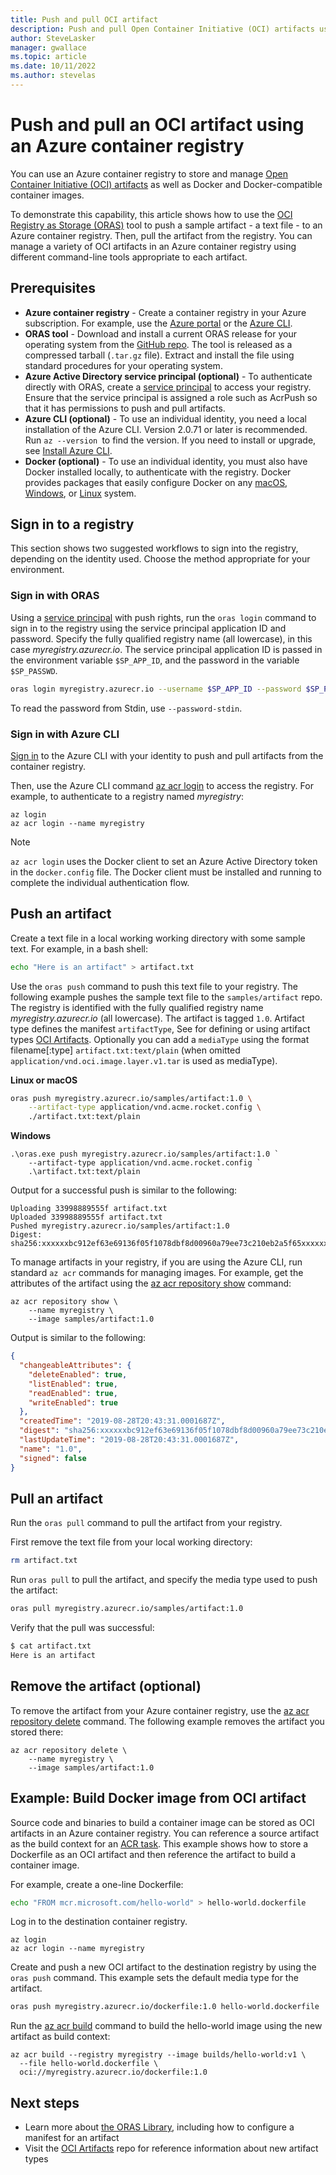 ```yaml
---
title: Push and pull OCI artifact
description: Push and pull Open Container Initiative (OCI) artifacts using a private container registry in Azure 
author: SteveLasker
manager: gwallace
ms.topic: article
ms.date: 10/11/2022
ms.author: stevelas
---
```


# Push and pull an OCI artifact using an Azure container registry

You can use an Azure container registry to store and manage [Open Container Initiative (OCI) artifacts](container-registry-image-formats.md#oci-artifacts) as well as Docker and Docker-compatible container images.

To demonstrate this capability, this article shows how to use the [OCI Registry as Storage (ORAS)](https://github.com/deislabs/oras) tool to push a sample artifact -  a text file - to an Azure container registry. Then, pull the artifact from the registry. You can manage a variety of OCI artifacts in an Azure container registry using different command-line tools appropriate to each artifact.

## Prerequisites

* **Azure container registry** - Create a container registry in your Azure subscription. For example, use the [Azure portal](container-registry-get-started-portal.md) or the [Azure CLI](container-registry-get-started-azure-cli.md).
* **ORAS tool** - Download and install a current ORAS release for your operating system from the [GitHub repo](https://github.com/deislabs/oras/releases). The tool is released as a compressed tarball (`.tar.gz` file). Extract and install the file using standard procedures for your operating system.
* **Azure Active Directory service principal (optional)** - To authenticate directly with ORAS, create a [service principal](container-registry-auth-service-principal.md) to access your registry. Ensure that the service principal is assigned a role such as AcrPush so that it has permissions to push and pull artifacts.
* **Azure CLI (optional)** - To use an individual identity, you need a local installation of the Azure CLI. Version 2.0.71 or later is recommended. Run `az --version `to find the version. If you need to install or upgrade, see [Install Azure CLI](/cli/azure/install-azure-cli).
* **Docker (optional)** - To use an individual identity, you must also have Docker installed locally, to authenticate with the registry. Docker provides packages that easily configure Docker on any [macOS][docker-mac], [Windows][docker-windows], or [Linux][docker-linux] system.


## Sign in to a registry

This section shows two suggested workflows to sign into the registry, depending on the identity used. Choose the method appropriate for your environment.

### Sign in with ORAS

Using a [service principal](container-registry-auth-service-principal.md) with push rights, run the `oras login` command to sign in to the registry using the service principal application ID and password. Specify the fully qualified registry name (all lowercase), in this case *myregistry.azurecr.io*. The service principal application ID is passed in the environment variable `$SP_APP_ID`, and the password in the variable `$SP_PASSWD`.

```bash
oras login myregistry.azurecr.io --username $SP_APP_ID --password $SP_PASSWD
```

To read the password from Stdin, use `--password-stdin`.

### Sign in with Azure CLI

[Sign in](/cli/azure/authenticate-azure-cli) to the Azure CLI with your identity to push and pull artifacts from the container registry.

Then, use the Azure CLI command [az acr login](/cli/azure/acr#az-acr-login) to access the registry. For example, to authenticate to a registry named *myregistry*:

```azurecli
az login
az acr login --name myregistry
```

> [!NOTE]
> `az acr login` uses the Docker client to set an Azure Active Directory token in the `docker.config` file. The Docker client must be installed and running to complete the individual authentication flow.

## Push an artifact

Create a text file in a local working working directory with some sample text. For example, in a bash shell:

```bash
echo "Here is an artifact" > artifact.txt
```

Use the `oras push` command to push this text file to your registry. The following example pushes the sample text file to the `samples/artifact` repo. The registry is identified with the fully qualified registry name *myregistry.azurecr.io* (all lowercase). The artifact is tagged `1.0`. Artifact type defines the manifest `artifactType`, See for defining or using artifact types [OCI Artifacts](https://github.com/opencontainers/artifacts). Optionally you can add a `mediaType` using the format filename[:type] `artifact.txt:text/plain` (when omitted `application/vnd.oci.image.layer.v1.tar` is used as mediaType).

**Linux or macOS**

```bash
oras push myregistry.azurecr.io/samples/artifact:1.0 \
    --artifact-type application/vnd.acme.rocket.config \
    ./artifact.txt:text/plain
```

**Windows**

```powerhell
.\oras.exe push myregistry.azurecr.io/samples/artifact:1.0 `
    --artifact-type application/vnd.acme.rocket.config `
    .\artifact.txt:text/plain
```

Output for a successful push is similar to the following:

```console
Uploading 33998889555f artifact.txt
Uploaded 33998889555f artifact.txt
Pushed myregistry.azurecr.io/samples/artifact:1.0
Digest: sha256:xxxxxxbc912ef63e69136f05f1078dbf8d00960a79ee73c210eb2a5f65xxxxxx
```

To manage artifacts in your registry, if you are using the Azure CLI, run standard `az acr` commands for managing images. For example, get the attributes of the artifact using the [az acr repository show][az-acr-repository-show] command:

```azurecli
az acr repository show \
    --name myregistry \
    --image samples/artifact:1.0
```

Output is similar to the following:

```json
{
  "changeableAttributes": {
    "deleteEnabled": true,
    "listEnabled": true,
    "readEnabled": true,
    "writeEnabled": true
  },
  "createdTime": "2019-08-28T20:43:31.0001687Z",
  "digest": "sha256:xxxxxxbc912ef63e69136f05f1078dbf8d00960a79ee73c210eb2a5f65xxxxxx",
  "lastUpdateTime": "2019-08-28T20:43:31.0001687Z",
  "name": "1.0",
  "signed": false
}
```

## Pull an artifact

Run the `oras pull` command to pull the artifact from your registry.

First remove the text file from your local working directory:

```bash
rm artifact.txt
```

Run `oras pull` to pull the artifact, and specify the media type used to push the artifact:

```bash
oras pull myregistry.azurecr.io/samples/artifact:1.0
```

Verify that the pull was successful:

```bash
$ cat artifact.txt
Here is an artifact
```

## Remove the artifact (optional)

To remove the artifact from your Azure container registry, use the [az acr repository delete][az-acr-repository-delete] command. The following example removes the artifact you stored there:

```azurecli
az acr repository delete \
    --name myregistry \
    --image samples/artifact:1.0
```

## Example: Build Docker image from OCI artifact

Source code and binaries to build a container image can be stored as OCI artifacts in an Azure container registry. You can reference a source artifact as the build context for an [ACR task](container-registry-tasks-overview.md). This example shows how to store a Dockerfile as an OCI artifact and then reference the artifact to build a container image.

For example, create a one-line Dockerfile:

```bash
echo "FROM mcr.microsoft.com/hello-world" > hello-world.dockerfile
```

Log in to the destination container registry.

```azurecli
az login
az acr login --name myregistry
```

Create and push a new OCI artifact to the destination registry by using the `oras push` command. This example sets the default media type for the artifact.

```bash
oras push myregistry.azurecr.io/dockerfile:1.0 hello-world.dockerfile
```

Run the [az acr build](/cli/azure/acr#az-acr-build) command to build the hello-world image using the new artifact as build context:

```azurecli
az acr build --registry myregistry --image builds/hello-world:v1 \
  --file hello-world.dockerfile \
  oci://myregistry.azurecr.io/dockerfile:1.0
```

## Next steps

* Learn more about [the ORAS Library](https://github.com/deislabs/oras), including how to configure a manifest for an artifact
* Visit the [OCI Artifacts](https://github.com/opencontainers/artifacts) repo for reference information about new artifact types



<!-- LINKS - external -->
[docker-linux]: https://docs.docker.com/engine/installation/#supported-platforms
[docker-mac]: https://docs.docker.com/docker-for-mac/
[docker-windows]: https://docs.docker.com/docker-for-windows/

<!-- LINKS - internal -->
[az-acr-repository-show]: /cli/azure/acr/repository?#az_acr_repository_show
[az-acr-repository-delete]: /cli/azure/acr/repository#az_acr_repository_delete
